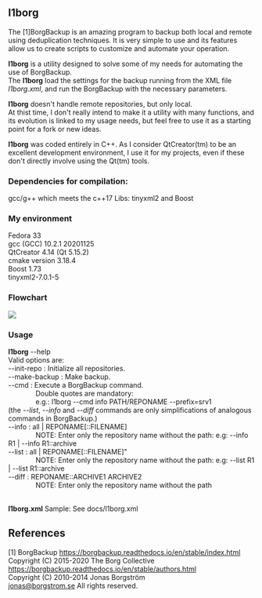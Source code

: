 ## l1borg

The [1]BorgBackup is an amazing program to backup both local and remote using deduplication techniques. It is very simple to use and its features allow us to create scripts to customize and automate your operation.

<b>l1borg</b> is a utility designed to solve some of my needs for automating the use of BorgBackup.<br>
The <b>l1borg</b> load the settings for the backup running from the XML file <i>l1borg.xml</i>, and run the BorgBackup with the necessary parameters.

<b>l1borg</b> doesn't handle remote repositories, but only local.<br>
At thist time, I don't really intend to make it a utility with many functions, and its evolution is linked to my usage needs, but feel free to use it as a starting point for a fork or new ideas.

<b>l1borg</b> was coded entirely in C++. As I consider QtCreator(tm) to be an excellent development environment, I use it for my projects, even if these don't directly involve using the Qt(tm) tools.

### Dependencies for compilation:
gcc/g++ which meets the c++17
Libs: tinyxml2 and Boost

### My environment<br>
Fedora 33<br>
gcc (GCC) 10.2.1 20201125<br>
QtCreator 4.14 (Qt 5.15.2)<br>
cmake version 3.18.4<br>
Boost 1.73<br>
tinyxml2-7.0.1-5<br>

### Flowchart
![](flowchart.png)

### Usage<br>

__l1borg__ --help<br>
Valid options are:<br>
--init-repo   : Initialize all repositories.<br>
--make-backup : Make backup.<br>
--cmd         : Execute a BorgBackup command.<br>
&emsp;&emsp;&emsp;&emsp;Double quotes are mandatory:<br>
&emsp;&emsp;&emsp;&emsp;e.g.: l1borg --cmd info PATH/REPONAME --prefix=srv1<br>
(the _--list_, _--info_ and _--diff_ commands are only simplifications of analogous commands in BorgBackup.)<br>
--info        : all | REPONAME[::FILENAME]<br>
&emsp;&emsp;&emsp;&emsp;NOTE: Enter only the repository name without the path: e.g: --info R1 | --info R1::archive<br>
--list        : all | REPONAME[::FILENAME]"<br>
&emsp;&emsp;&emsp;&emsp;NOTE: Enter only the repository name without the path: e.g: --list R1 | --list R1::archive<br>
--diff        : REPONAME::ARCHIVE1 ARCHIVE2<br>
&emsp;&emsp;&emsp;&emsp;NOTE: Enter only the repository name without the path<br><br>

__l1borg.xml__ Sample: See docs/l1borg.xml


## References
[1] BorgBackup <https://borgbackup.readthedocs.io/en/stable/index.html><br>
Copyright (C) 2015-2020 The Borg Collective
<https://borgbackup.readthedocs.io/en/stable/authors.html><br>
Copyright (C) 2010-2014 Jonas Borgström<br> <jonas@borgstrom.se> All rights reserved.<br>
